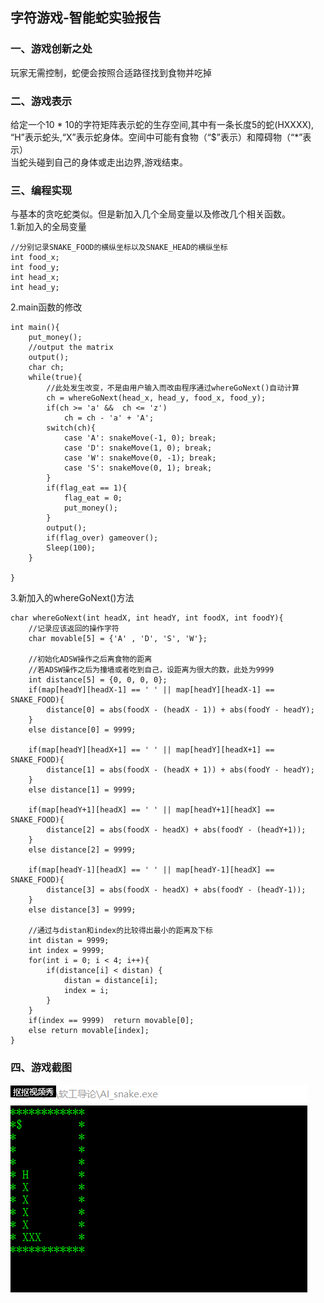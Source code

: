 ## 字符游戏-智能蛇实验报告
### 一、游戏创新之处
玩家无需控制，蛇便会按照合适路径找到食物并吃掉

### 二、游戏表示
给定一个10 * 10的字符矩阵表示蛇的生存空间,其中有一条长度5的蛇(HXXXX), “H”表示蛇头,“X”表示蛇身体。空间中可能有食物（“$”表示）和障碍物（“*”表示）  
当蛇头碰到自己的身体或走出边界,游戏结束。

### 三、编程实现
与基本的贪吃蛇类似。但是新加入几个全局变量以及修改几个相关函数。  
1.新加入的全局变量  
```
//分别记录SNAKE_FOOD的横纵坐标以及SNAKE_HEAD的横纵坐标
int food_x;
int food_y;
int head_x;
int head_y;

```
2.main函数的修改
```
int main(){
	put_money();
	//output the matrix
	output();
	char ch;
	while(true){
		//此处发生改变，不是由用户输入而改由程序通过whereGoNext()自动计算
        ch = whereGoNext(head_x, head_y, food_x, food_y);
		if(ch >= 'a' &&  ch <= 'z')
			ch = ch - 'a' + 'A';
		switch(ch){
			case 'A': snakeMove(-1, 0); break;
			case 'D': snakeMove(1, 0); break;
			case 'W': snakeMove(0, -1); break;
			case 'S': snakeMove(0, 1); break;
		}
		if(flag_eat == 1){
			flag_eat = 0;
			put_money();
		} 
		output();
		if(flag_over) gameover();
		Sleep(100);
	}
	
}
```
3.新加入的whereGoNext()方法
```
char whereGoNext(int headX, int headY, int foodX, int foodY){
    //记录应该返回的操作字符
	char movable[5] = {'A' , 'D', 'S', 'W'};

    //初始化ADSW操作之后离食物的距离
    //若ADSW操作之后为撞墙或者吃到自己，设距离为很大的数，此处为9999
	int distance[5] = {0, 0, 0, 0};
	if(map[headY][headX-1] == ' ' || map[headY][headX-1] == SNAKE_FOOD){
		distance[0] = abs(foodX - (headX - 1)) + abs(foodY - headY);
	}
	else distance[0] = 9999;
	
	if(map[headY][headX+1] == ' ' || map[headY][headX+1] == SNAKE_FOOD){
		distance[1] = abs(foodX - (headX + 1)) + abs(foodY - headY);
	}
	else distance[1] = 9999;
	
	if(map[headY+1][headX] == ' ' || map[headY+1][headX] == SNAKE_FOOD){
		distance[2] = abs(foodX - headX) + abs(foodY - (headY+1));
	}
	else distance[2] = 9999;
	
	if(map[headY-1][headX] == ' ' || map[headY-1][headX] == SNAKE_FOOD){
		distance[3] = abs(foodX - headX) + abs(foodY - (headY-1));
	}
	else distance[3] = 9999;
	
    //通过与distan和index的比较得出最小的距离及下标
	int distan = 9999;
	int index = 9999;
	for(int i = 0; i < 4; i++){
		if(distance[i] < distan) {
			distan = distance[i];
			index = i;
		}
	}
	if(index == 9999)  return movable[0];
	else return movable[index];
} 
```

### 四、游戏截图
![snake](./images/snakeAi.gif)
